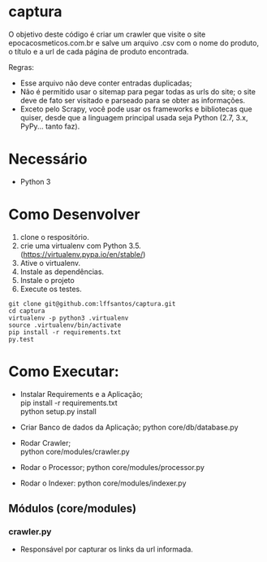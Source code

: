 # captura

O objetivo deste código é criar um crawler que visite o site epocacosmeticos.com.br e salve um arquivo .csv com o nome do produto, o título e a url de cada página de produto encontrada.

Regras:
 
 - Esse arquivo não deve conter entradas duplicadas;
 - Não é permitido usar o sitemap para pegar todas as urls do site; o site deve de fato ser visitado e parseado para se obter as informações.
 - Exceto pelo Scrapy, você pode usar os frameworks e bibliotecas que quiser, desde que a linguagem principal usada seja Python (2.7, 3.x, PyPy... tanto faz).
 
 
# Necessário
 - Python 3
 <!-- - RabbitMq (https://www.rabbitmq.com/) -->
 
# Como Desenvolver

 1. clone o respositório.
 2. crie uma virtualenv com Python 3.5. (https://virtualenv.pypa.io/en/stable/)
 3. Ative o virtualenv.
 4. Instale as dependências.
 5. Instale o projeto
 6. Execute os testes.
 
 ```console
 git clone git@github.com:lffsantos/captura.git
 cd captura
 virtualenv -p python3 .virtualenv
 source .virtualenv/bin/activate
 pip install -r requirements.txt
 py.test
```

# Como Executar:

 - Instalar Requirements e a Aplicação;  
        pip install -r requirements.txt  
        python setup.py install
 
 - Criar  Banco de dados da Aplicação;
        python core/db/database.py
 
 - Rodar Crawler;  
        python core/modules/crawler.py
        
- Rodar o Processor;
        python core/modules/processor.py

- Rodar o Indexer:
        python core/modules/indexer.py

## Módulos (core/modules) 
 
### crawler.py
   - Responsável por capturar os links da url informada.  